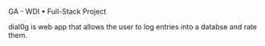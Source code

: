 GA - WDI • Full-Stack Project

dial0g is web app that allows the user to log entries into a databse and rate them.  
